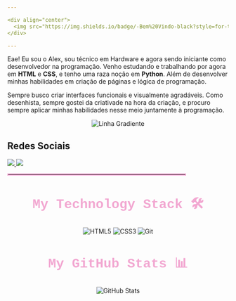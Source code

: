 ```yaml
---

<div align="center">
  <img src="https://img.shields.io/badge/-Bem%20Vindo-black?style=for-the-badge&">
</div>

---
```



Eae! Eu sou o Alex, sou técnico em Hardware e agora sendo iniciante como desenvolvedor na programação. Venho estudando e trabalhando por agora em **HTML** e **CSS**, e tenho uma raza noção em **Python**. Além de desenvolver minhas habilidades em criação de páginas e lógica de programação.

Sempre busco criar interfaces funcionais e visualmente agradáveis. Como desenhista, sempre gostei da criativade na hora da criação, e procuro sempre aplicar minhas habilidades nesse meio juntamente à programação.

<div align="center">
  <img src="https://via.placeholder.com/800x3.png?text=&bg=86c47e&color=1e1e1e" alt="Linha Gradiente">
</div>

## Redes Sociais
<div align="left">
  <a href="https://www.instagram.com/alekfumasa_/" target="_blank">
    <img src="https://img.shields.io/badge/Instagram-E4405F?style=for-the-badge&logo=instagram&logoColor=white">
  </a>
  <a href="https://github.com/seu-usuario" target="_blank">
    <img src="https://img.shields.io/badge/GitHub-181717?style=for-the-badge&logo=github&logoColor=white">
  </a>
</div>

<hr style="border: 2px solid #F2A7D1; width: 80%;">


<h2 align="center" style="font-family: 'Courier New', Courier, monospace; color: #F2A7D1; font-size: 30px;">My Technology Stack 🛠️</h2>
<p align="center">
  <img src="https://img.shields.io/badge/HTML5-E34F26?style=flat&logo=html5&logoColor=white" alt="HTML5">
  <img src="https://img.shields.io/badge/CSS3-1572B6?style=flat&logo=css3&logoColor=white" alt="CSS3">
  <img src="https://img.shields.io/badge/Git-F05032?style=flat&logo=git&logoColor=white" alt="Git">
</p>


<h2 align="center" style="font-family: 'Courier New', Courier, monospace; color: #F2A7D1; font-size: 30px;">My GitHub Stats 📊</h2>
<p align="center">
  <img src="https://github-readme-stats.vercel.app/api?username=SeuUsuario&show_icons=true&hide_title=true&count_private=true&theme=radical&hide=prs&border_radius=20" alt="GitHub Stats">
</p>






